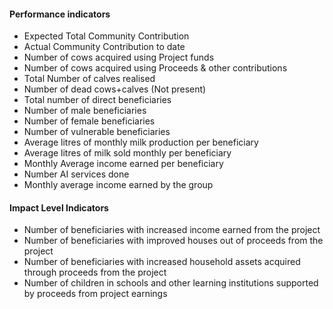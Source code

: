 #### Performance indicators
* Expected Total Community Contribution
* Actual Community Contribution to date
* Number of cows acquired using Project funds
* Number of cows acquired using Proceeds & other contributions
* Total Number of calves realised
* Number of dead cows+calves (Not present)
* Total number of direct beneficiaries 
* Number of male beneficiaries
* Number of female beneficiaries
* Number of vulnerable beneficiaries
* Average litres of monthly milk production per beneficiary
* Average litres of milk sold monthly per beneficiary
* Monthly Average income earned per beneficiary
* Number AI services done
* Monthly average income earned by the group

#### Impact Level Indicators
* Number of beneficiaries with increased income earned from the project
* Number of beneficiaries with improved houses out of proceeds from the project
* Number of beneficiaries with increased household assets acquired through proceeds from the project
* Number of children in schools and other learning institutions supported by proceeds from project earnings
